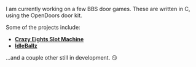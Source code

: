 I am currently working on a few BBS door games. These are written in C, using the OpenDoors door kit.

Some of the projects include:

- [**Crazy Eights Slot Machine**](https://github.com/DRPanther/Crazy_Eights_Slots)
- [**IdleBallz**](https://github.com/DRPanther/IdleBallz)

...and a couple other still in development. :smirk: 
